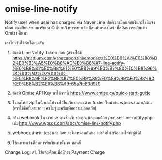 # omise-line-notify
Notify user when user has charged via Naver Line
ปกติเวลามีคนจ่ายเงินจะไม่มีแจ้งเตือน ต้องเขียนระบบมารับเอง ดังนั้นผมจึงทำระบบแจ้งเตือนผ่านทางไลน์ เมื่อมีคนชำระเงินผ่าน  Omise  ขึ้นมา

เอาไปปรับใช้กันได้นะครับ

1. ต้องมี Line Notify Token ก่อน (สร้างได้ที่ https://medium.com/@nattaponsirikamonnet/%E0%B8%A1%E0%B8%B2%E0%B8%A5%E0%B8%AD%E0%B8%87-line-notify-%E0%B8%81%E0%B8%B1%E0%B8%99%E0%B9%80%E0%B8%96%E0%B8%AD%E0%B8%B0-%E0%B8%9E%E0%B8%B7%E0%B9%89%E0%B8%99%E0%B8%90%E0%B8%B2%E0%B8%99-65a7fc83d97f)

2. ต้องมี Omise API Key หาได้จากนี้ https://www.omise.co/quick-start-guide

3. โหลดไฟล์ zip ในนี้ และไปวางไว้ในเว็บของคุณด้วย folder ใหม่   เช่น   wpsos.com/abc   (ควรใช้ชื่อที่เดายาก ๆ คนไม่รู้นะครับเพื่อความปลอดภัย)  
4. สร้าง webhook ใน omise ตามชื่อเว็บของคุณ   และตามด้วย /omise-line-notify.php   เช่น  http://www.wpsos.com/abc//omise-line-notify.php

5. webhook สำหรับ test และ live จะไม่เหมือนกันนะ อย่าลืมใส่ หรือลองใส่ทั้งคู่ก็ได้
6. ใช้เฉพาะแจ้งเตือนการรับเงินเท่านั้น  ณ ตอนนี้


Change Log:
v1. ใช้แจ้งเตือนเมื่อมีการ Payment Charge 
